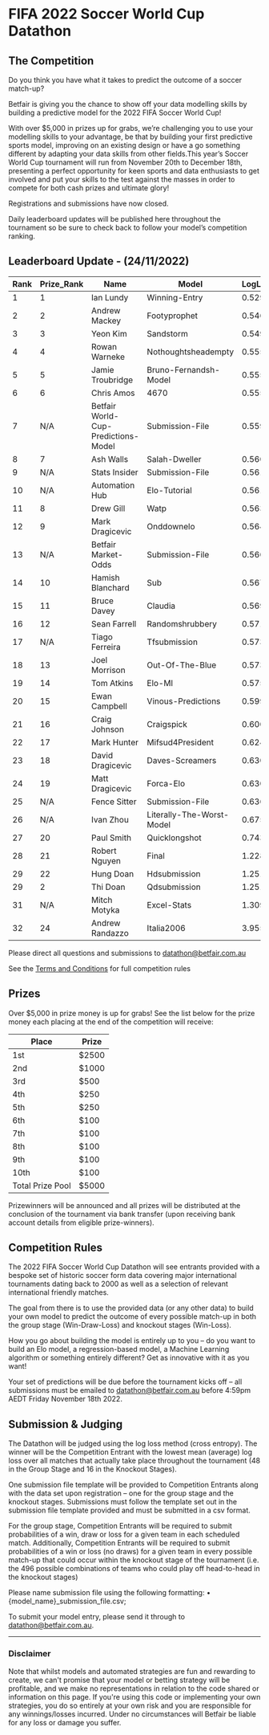 # FIFA 2022 Soccer World Cup Datathon

## The Competition

Do you think you have what it takes to predict the outcome of a soccer match-up?

Betfair is giving you the chance to show off your data modelling skills by building a predictive model for the 2022 FIFA Soccer World Cup!

With over $5,000 in prizes up for grabs, we’re challenging you to use your modelling skills to your advantage, be that by building your first predictive sports model, improving on an existing design or have a go something different by adapting your data skills from other fields.This year’s Soccer World Cup tournament will run from November 20th to December 18th, presenting a perfect opportunity for keen sports and data enthusiasts to get involved and put your skills to the test against the masses in order to compete for both cash prizes and ultimate glory!

Registrations and submissions have now closed. 

Daily leaderboard updates will be published here throughout the tournament so be sure to check back to follow your model’s competition ranking.

## Leaderboard Update - (24/11/2022)

| Rank | Prize_Rank | Name | Model | LogLoss
---|---|---|---|---
1 | 1 | Ian Lundy | Winning-Entry | 0.5292
2 | 2 | Andrew Mackey | Footyprophet | 0.5463
3 | 3 | Yeon Kim | Sandstorm | 0.549
4 | 4 | Rowan Warneke | Nothoughtsheadempty | 0.5551
5 | 5 | Jamie Troubridge | Bruno-Fernandsh-Model | 0.5554
6 | 6 | Chris Amos | 4670 | 0.5554
7 | N/A | Betfair World-Cup-Predictions-Model | Submission-File | 0.5593
8 | 7 | Ash Walls | Salah-Dweller | 0.5605
9 | N/A | Stats Insider | Submission-File | 0.561
10 | N/A | Automation Hub | Elo-Tutorial | 0.5613
11 | 8 | Drew Gill | Watp | 0.5631
12 | 9 | Mark Dragicevic | Onddownelo | 0.5647
13 | N/A | Betfair Market-Odds | Submission-File | 0.566
14 | 10 | Hamish Blanchard | Sub | 0.5673
15 | 11 | Bruce Davey | Claudia | 0.5691
16 | 12 | Sean Farrell | Randomshrubbery | 0.5718
17 | N/A | Tiago Ferreira | Tfsubmission | 0.5731
18 | 13 | Joel Morrison | Out-Of-The-Blue | 0.5731
19 | 14 | Tom Atkins | Elo-Ml | 0.5757
20 | 15 | Ewan Campbell | Vinous-Predictions | 0.5999
21 | 16 | Craig Johnson | Craigspick | 0.6001
22 | 17 | Mark Hunter | Mifsud4President | 0.6249
23 | 18 | David Dragicevic | Daves-Screamers | 0.6307
24 | 19 | Matt Dragicevic | Forca-Elo | 0.6308
25 | N/A | Fence Sitter | Submission-File | 0.6365
26 | N/A | Ivan Zhou | Literally-The-Worst-Model | 0.6754
27 | 20 | Paul Smith | Quicklongshot | 0.7434
28 | 21 | Robert Nguyen | Final | 1.228
29 | 22 | Hung Doan | Hdsubmission | 1.2511
29 | 2 | Thi Doan | Qdsubmission | 1.2511
31 | N/A | Mitch Motyka | Excel-Stats | 1.309
32 | 24 | Andrew Randazzo | Italia2006 | 3.9552



Please direct all questions and submissions to [datathon@betfair.com.au](mailto:datathon@betfair.com.au)

See the [Terms and Conditions](/modelling/assets/Betfair_TCs_2022_Datathon.pdf) for full competition rules


## Prizes

Over $5,000 in prize money is up for grabs!
See the list below for the prize money each placing at the end of the competition will receive:

| Place | Prize
---|---
1st | $2500
2nd | $1000
3rd | $500
4th | $250
5th | $250
6th | $100
7th | $100
8th | $100
9th | $100
10th | $100
Total Prize Pool | $5000

Prizewinners will be announced and all prizes will be distributed at the conclusion of the tournament via bank transfer (upon receiving bank account details from eligible prize-winners).

## Competition Rules

The 2022 FIFA Soccer World Cup Datathon will see entrants provided with a bespoke set of historic soccer form data covering major international tournaments dating back to 2000 as well as a selection of relevant international friendly matches.

The goal from there is to use the provided data (or any other data) to build your own model to predict the outcome of every possible match-up in both the group stage (Win-Draw-Loss) and knockout stages (Win-Loss).

How you go about building the model is entirely up to you – do you want to build an Elo model, a regression-based model, a Machine Learning algorithm or something entirely different? Get as innovative with it as you want!

Your set of predictions will be due before the tournament kicks off – all submissions must be emailed to [datathon@betfair.com.au](mailto:datathon@betfair.com.au) before 4:59pm AEDT Friday November 18th 2022.

## Submission & Judging

The Datathon will be judged using the log loss method (cross entropy). The winner will be the Competition Entrant with the lowest mean (average) log loss over all matches that actually take place throughout the tournament (48 in the Group Stage and 16 in the Knockout Stages).

One submission file template will be provided to Competition Entrants along with the data set upon registration – one for the group stage and the knockout stages. Submissions must follow the template set out in the submission file template provided and must be submitted in a csv format.

For the group stage, Competition Entrants will be required to submit probabilities of a win, draw or loss for a given team in each scheduled match.
Additionally, Competition Entrants will be required to submit probabilities of a win or loss (no draws) for a given team in every possible match-up that could occur within the knockout stage of the tournament (i.e. the 496 possible combinations of teams who could play off head-to-head in the knockout stages)

Please name submission file using the following formatting:
•	{model_name}_submission_file.csv; 

To submit your model entry, please send it through to [datathon@betfair.com.au](mailto:datathon@betfair.com.au).

--- 
### Disclaimer

Note that whilst models and automated strategies are fun and rewarding to create, we can't promise that your model or betting strategy will be profitable, and we make no representations in relation to the code shared or information on this page. If you're using this code or implementing your own strategies, you do so entirely at your own risk and you are responsible for any winnings/losses incurred. Under no circumstances will Betfair be liable for any loss or damage you suffer.